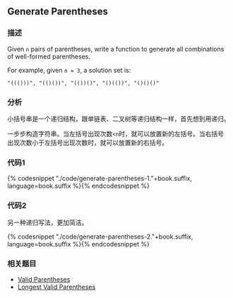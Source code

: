 ## Generate Parentheses 


### 描述

Given `n` pairs of parentheses, write a function to generate all combinations of well-formed parentheses.

For example, given `n = 3`, a solution set is:

```
"((()))", "(()())", "(())()", "()(())", "()()()"
```


### 分析

小括号串是一个递归结构，跟单链表、二叉树等递归结构一样，首先想到用递归。

一步步构造字符串。当左括号出现次数`<n`时，就可以放置新的左括号。当右括号出现次数小于左括号出现次数时，就可以放置新的右括号。


### 代码1

{% codesnippet "./code/generate-parentheses-1."+book.suffix, language=book.suffix %}{% endcodesnippet %}


### 代码2

另一种递归写法，更加简洁。

{% codesnippet "./code/generate-parentheses-2."+book.suffix, language=book.suffix %}{% endcodesnippet %}


### 相关题目

* [Valid Parentheses](valid-parentheses.md)
* [Longest Valid Parentheses](longest-valid-parentheses.md)
